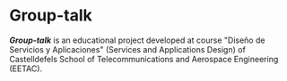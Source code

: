 # Group-talk
_**Group-talk**_ is an educational project developed at course "Diseño de Servicios y Aplicaciones" (Services and Applications Design) of
 Castelldefels School of Telecommunications and Aerospace Engineering (EETAC).
